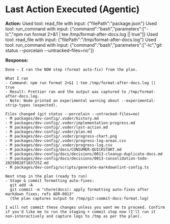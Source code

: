 # Last Action Executed (Agentic)

**Action:** Used tool: read_file with input: {"filePath":"package.json"}
Used tool: run_command with input: {"command":"bash","parameters":["-lc","npm run format 2>&1 | tee /tmp/format-after-docs.log || true"]}
Used tool: read_file with input: {"filePath":"/tmp/format-after-docs.log"}
Used tool: run_command with input: {"command":"bash","parameters":["-lc","git status --porcelain --untracked-files=no"]}

**Response:**

```
Done — I ran the NOW step (format auto‑fix) from the plan.

What I ran
- Command: npm run format 2>&1 | tee /tmp/format-after-docs.log || true
- Result: Prettier ran and the output was captured to /tmp/format-after-docs.log.
- Note: Node printed an experimental warning about --experimental-strip-types (expected).

Files changed (git status --porcelain --untracked-files=no)
- M packages/dev-config/.voder/history.md
- M packages/dev-config/.voder/implementation-progress.md
- M packages/dev-config/.voder/last-action.md
- M packages/dev-config/.voder/plan.md
- M packages/dev-config/.voder/progress-chart.png
- M packages/dev-config/.voder/progress-log-areas.csv
- M packages/dev-config/.voder/progress-log.csv
- M packages/dev-config/docs/CONSUMER-QUICKSTART.md
- M packages/dev-config/docs/decisions/0013-cleanup-duplicate-docs.md
- M packages/dev-config/docs/decisions/0013-consolidation-todo-20250828T183725Z.md
- M packages/dev-config/scripts/generate-markdownlint-config.ts

Next step in the plan (ready to run)
- Stage & commit formatting auto-fixes:
  git add -A
  git commit -m "chore(docs): apply formatting auto-fixes after markdown fixes; refs ADR-0013"
  (the plan captures output to /tmp/git-commit-docs-format.log)

I will not commit these changes unless you want me to proceed. Confirm if you'd like me to run the staging + commit step now (I'll run it non-interactively and capture logs to /tmp as per the plan).
```
